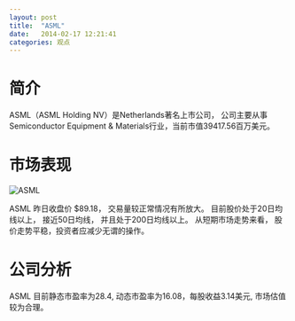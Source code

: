 ```yaml
---
layout: post
title:  "ASML"
date:   2014-02-17 12:21:41
categories: 观点
---
```


# 简介
ASML（ASML Holding NV）是Netherlands著名上市公司，
公司主要从事Semiconductor Equipment & Materials行业，当前市值39417.56百万美元。

# 市场表现

![ASML](http://finviz.com/chart.ashx?t=ASML&ty=c&ta=1&p=d&s=l)

ASML 昨日收盘价 $89.18，
交易量较正常情况有所放大。
目前股价处于20日均线以上，
接近50日均线，
并且处于200日均线以上。
从短期市场走势来看，
股价走势平稳，投资者应减少无谓的操作。

# 公司分析
ASML 目前静态市盈率为28.4, 动态市盈率为16.08，每股收益3.14美元,
市场估值较为合理。
